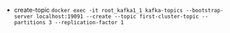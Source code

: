 - create-topic
```docker exec -it root_kafka1_1 kafka-topics --bootstrap-server localhost:19091 --create --topic first-cluster-topic --partitions 3 --replication-factor 1```

